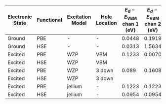 | Electronic State | Functional | Excitation Model | Hole Location | $E_d  - E_{\text{VBM}}$ chan 1 (eV) | $E_d  - E_{\text{VBM}}$ chan 2 (eV) |
| --- | --- | --- | --- | --- | --- |
| Ground | PBE | - | - | 0.0448 | 0.1919 |
| Ground | HSE | - | - | 0.0313 | 1.5634 |
| Excited | PBE | WZP | VBM | 0.1233 | 0.0070 |
| Excited | HSE | WZP | VBM | | |
| Excited | PBE | WZP | 3 down | 0.089 | 0.1608 |
| Excited | HSE | WZP | 3 down | | |
| Excited | PBE | jellium | - | 0.1223 | 0.1223 |
| Excited | HSE | jellium | - | 0.0954 | 0.0954 |
